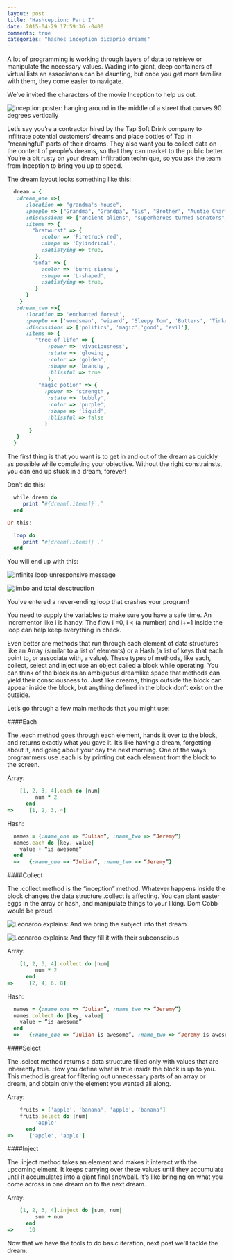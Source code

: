 ```yaml
---
layout: post
title: "Hashception: Part I"
date: 2015-04-29 17:59:36 -0400
comments: true
categories: "hashes inception dicaprio dreams"
---
```

A lot of programming is working through layers of data to retrieve or manipulate the necessary values. Wading into giant, deep containers of virtual lists an associatons can be daunting, but once you get more familiar with them, they come easier to navigate.

We’ve invited the characters of the movie Inception to help us out.

![inception poster: hanging around in the middle of a street that curves 90 degrees vertically](http://topwalls.net/wp-content/uploads/2012/04/inception-movie.jpg)

Let’s say you’re a contractor hired by the Tap Soft Drink company to infiltrate potential customers’ dreams and place bottles of Tap in “meaningful” parts of their dreams. They also want you to collect data on the content of people’s dreams, so that they can market to the public better. You’re a bit rusty on your dream infiltration technique, so you ask the team from Inception to bring you up to speed. 

The dream layout looks something like this:

  ```ruby
    dream = { 
     :dream_one =>{
        :location => "grandma's house",
        :people => ["Grandma", "Grandpa", "Sis", "Brother", "Auntie Charlotte"],
        :discussions => ["ancient aliens", "superheroes turned Senators", "ninjas"],
        :items => {
          "bratwurst" => {
             :color => 'Firetruck red',
             :shape => 'Cylindrical',
             :satisfying => true,
           },
          "sofa" => {
             :color => 'burnt sienna',
             :shape => 'L-shaped',
             :satisfying => true,
           }
        }
      }
     :dream_two =>{
        :location => 'enchanted forest',
        :people => ['woodsman', 'wizard', 'Sleepy Tom', 'Butters', 'Tinkerbell'],  
        :discussions => ['politics', 'magic','good', 'evil'],
        :items => {
           "tree of life" => {
               :power => 'vivaciousness',
               :state => 'glowing',
               :color => 'golden',
               :shape => 'branchy',
               :blissful => true   
               },
            "magic potion" => {
              :power => 'strength',
               :state => 'bubbly',
               :color => 'purple',
               :shape => 'liquid',
               :blissful => false   
              } 
         }
     }     
    }

   ``` 

The first thing is that you want is to get in and out of the dream as quickly as possible while completing your objective. Without the right constrainsts, you can end up stuck in a dream, forever!

Don’t do this: 

  ```ruby
    while dream do
       print “#{dream[:items]} ,”
    end

Or this:

    loop do
       print “#{dream[:items]} ,”
    end

  ```

You will end up with this:

![infinite loop unresponsive message](http://matthew.komputerwiz.net/wp-content/uploads/2015/01/chrome-infinite-loop.png)

![limbo and total desctruction](http://media.giphy.com/media/ZAv0VrzFL29k4/giphy.gif)

You've entered a never-ending loop that crashes your program!
 
You need to supply the variables to make sure you have a safe time. An incrementor like i is handy. The flow i =0, i < (a number) and i+=1 inside the loop can help keep everything in check.

Even better are methods that run through each element of data structures like an Array (similar to a list of elements) or a Hash (a list of keys that each point to, or associate with, a value). These types of methods, like each, collect, select and inject use an object called a block while operating. You can think of the block as an ambiguous dreamlike space that methods can yield their consciousness to. Just like dreams, things outside the block can appear inside the block, but anything defined in the block don’t exist on the outside.

Let’s go through a few main methods that you might use:

####Each 

The .each method goes through each element, hands it over to the block, and returns exactly what you gave it. It’s like having a dream, forgetting about it, and going about your day the next morning. One of the ways programmers use .each is by printing out each element from the block to the screen.

Array: 

  ```ruby
      [1, 2, 3, 4].each do |num|             
           num * 2                                      
        end
  =>     [1, 2, 3, 4]

  ```

Hash: 

  ```ruby
    names = {:name_one => “Julian”, :name_two => “Jeremy”}
    names.each do |key, value|
      value + “is awesome”             
    end
    =>   {:name_one => “Julian”, :name_two => “Jeremy”}

  ```

####Collect

The .collect method is the “inception” method. Whatever happens inside the block changes the data structure .collect is affecting. You can plant easter eggs in the array or hash, and manipulate things to your liking. Dom Cobb would be proud.

![Leonardo explains: And we bring the subject into that dream](http://media.giphy.com/media/qLuZhQmSOvcAM/giphy.gif) 

![Leonardo explains: And they fill it with their subconscious](http://media.giphy.com/media/S5S8rQ50V0ITK/giphy.gif)

Array: 

  ```ruby
      [1, 2, 3, 4].collect do |num|             
           num * 2                                      
        end
  =>     [2, 4, 6, 8]

  ```

Hash: 

  ```ruby
    names = {:name_one => “Julian”, :name_two => “Jeremy”}
    names.collect do |key, value|
      value + “is awesome”             
    end
    =>   {:name_one => “Julian is awesome”, :name_two => “Jeremy is awesome”}

  ```

####Select

The .select method returns a data structure filled only with values that are inherently true. How you define what is true inside the block is up to you. This method is great for filtering out unnecessary parts of an array or dream, and obtain only the element you wanted all along.

Array: 
  
  ```ruby
      fruits = ['apple', 'banana', 'apple', 'banana']
      fruits.select do |num|             
           'apple'                                      
        end
  =>     ['apple', 'apple']

  ```

####Inject

The .inject method takes an element and makes it interact with the upcoming elment. It keeps carrying over these values until they accumulate until it accumulates into a giant final snowball. It's like bringing on what you come across in one dream on to the next dream.

Array: 

  ```ruby
      [1, 2, 3, 4].inject do |sum, num|             
           sum + num                                      
        end
  =>     10  

  ```                     
    
Now that we have the tools to do basic iteration, next post we'll tackle the dream.

 


